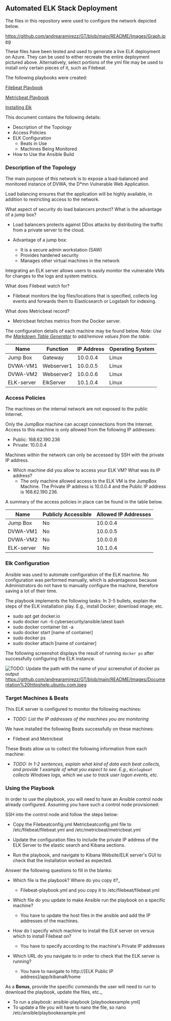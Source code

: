 ## Automated ELK Stack Deployment

The files in this repository were used to configure the network depicted below.

https://github.com/andrearamirezz/GT/blob/main/README/Images/Graph.jpeg

These files have been tested and used to generate a live ELK deployment on Azure. They can be used to either recreate the entire deployment pictured above. Alternatively, select portions of the yml file may be used to install only certain pieces of it, such as Filebeat.

The following playbooks were created: 


<a href="https://github.com/andrearamirezz/GT/blob/main/README/Ansible/File-beat.yml 
">Filebeat Playbook</a>

<a href="https://github.com/andrearamirezz/GT/blob/main/README/Ansible/metric-beat.yml
">Metricbeat Playbook</a>

<a href="https://github.com/andrearamirezz/GT/blob/main/README/Ansible/install-elk.yml
">Installing Elk</a>



This document contains the following details:
- Description of the Topology
- Access Policies
- ELK Configuration
  - Beats in Use
  - Machines Being Monitored
- How to Use the Ansible Build


### Description of the Topology

The main purpose of this network is to expose a load-balanced and monitored instance of DVWA, the D*mn Vulnerable Web Application.

Load balancing ensures that the application will be highly available, in addition to restricting access to the network.



What aspect of security do load balancers protect? What is the advantage of a jump box?
 - Load balancers protects against DDos attacks by distributing the traffic from a private server to the cloud. 

 - Advantage of a jump box:
    - It is a secure admin workstation (SAW)
    - Provides hardened security 
    - Manages other virtual machines in the network

Integrating an ELK server allows users to easily monitor the vulnerable VMs for changes to the logs and system metrics.


What does Filebeat watch for?
 - Filebeat monitors the log files/locations that is specified, collects log events and forwards them to Elasticsearch or Logstash for indexing. 
          


What does Metricbeat record? 
 - Metricbeat fetches metrics from the Docker server. 


The configuration details of each machine may be found below.
_Note: Use the [Markdown Table Generator](http://www.tablesgenerator.com/markdown_tables) to add/remove values from the table_.

| Name     | Function  | IP Address | Operating System |
|----------|---------- |------------|------------------|
| Jump Box | Gateway   | 10.0.0.4   | Linux            |
| DVWA-VM1 |Webserver1 | 10.0.0.5   | Linux            |
| DVWA-VM2 |Webserver2 | 10.0.0.6   | Linux            |
|ELK-server|ElkServer  | 10.1.0.4   | Linux            |

### Access Policies

The machines on the internal network are not exposed to the public Internet. 

Only the JumpBox machine can accept connections from the Internet. Access to this machine is only allowed from the following IP addresses:
 - Public: 168.62.190.236
 - Private: 10.0.0.4

Machines within the network can only be accessed by SSH with the private IP address.

 - Which machine did you allow to access your ELK VM? What was its IP address?
    - The only machine allowed access to the ELK VM is the JumpBox Machine. The Private IP address is    10.0.0.4 and the Public IP address is 168.62.190.236. 

A summary of the access policies in place can be found in the table below.

| Name     | Publicly Accessible | Allowed IP Addresses |
|----------|---------------------|----------------------|
| Jump Box | No                  | 10.0.0.4             |
| DVWA-VM1 | No                  | 10.0.0.5             |
| DVWA-VM2 | No                  | 10.0.0.6             | 
|ELK-server| No                  | 10.1.0.4             |

### Elk Configuration

Ansible was used to automate configuration of the ELK machine. No configuration was performed manually, which is advantageous because Administrators do not have to manually configure the machine, therefore saving a lot of their time. 

The playbook implements the following tasks:
In 3-5 bullets, explain the steps of the ELK installation play. E.g., install Docker; download image; etc.
- sudo apt get docker.io 
- sudo docker run -ti cybersecurity/ansible:latest bash 
- sudo docker container list -a 
- sudo docker start [name of container]
- sudo docker ps 
- sudo docker attach [name of container]

The following screenshot displays the result of running `docker ps` after successfully configuring the ELK instance.

![TODO: Update the path with the name of your screenshot of docker ps output](Images/docker_ps_output.png)
https://github.com/andrearamirezz/GT/blob/main/README/Images/Documentation%20httpshelp.ubuntu.com.jpeg

### Target Machines & Beats
This ELK server is configured to monitor the following machines:
- _TODO: List the IP addresses of the machines you are monitoring_

We have installed the following Beats successfully on these machines:
 - Filebeat and Metricbeat

These Beats allow us to collect the following information from each machine:
- _TODO: In 1-2 sentences, explain what kind of data each beat collects, and provide 1 example of what you expect to see. E.g., `Winlogbeat` collects Windows logs, which we use to track user logon events, etc._

### Using the Playbook
In order to use the playbook, you will need to have an Ansible control node already configured. Assuming you have such a control node provisioned: 

SSH into the control node and follow the steps below:
- Copy the Filebeatconfig.yml Metricbeatconfig.yml file to /etc/filebeat/filebeat.yml and /etc/metricbeat/metricbeat.yml
- Update the configuration files to include the private IP address of the ELK Server to the elastic search and Kibana sections. 

- Run the playbook, and navigate to Kibana Website/ELK server's GUI to check that the installation worked as expected.

Answer the following questions to fill in the blanks:

- Which file is the playbook? Where do you copy it?_
    - Filebeat-playbook.yml and you copy it to /etc/filebeat/filebeat.yml 

- Which file do you update to make Ansible run the playbook on a specific machine? 
    - You have to update the host files in the ansible and add the IP addresses of the machines. 


- How do I specify which machine to install the ELK server on versus which to install Filebeat on?
    - You have to specify according to the machine's Private IP addresses 



- Which URL do you navigate to in order to check that the ELK server is running?

   - You have to navigate to http://[ELK Public IP address]/app/kibana#/home

As a **Bonus**, provide the specific commands the user will need to run to download the playbook, update the files, etc._
  - To run a playbook: ansible-playbook [playbookexample.yml] 
  - To update a file you will have to nano the file, so nano /etc/ansible/playbookexample.yml
